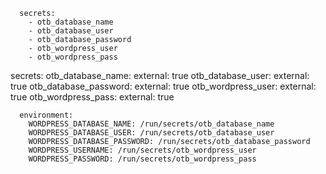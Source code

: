       secrets:
        - otb_database_name
        - otb_database_user
        - otb_database_password
        - otb_wordpress_user
        - otb_wordpress_pass

secrets:
  otb_database_name:
    external: true
  otb_database_user:
    external: true
  otb_database_password:
    external: true
  otb_wordpress_user:
    external: true
  otb_wordpress_pass:
    external: true

      environment:
        WORDPRESS_DATABASE_NAME: /run/secrets/otb_database_name
        WORDPRESS_DATABASE_USER: /run/secrets/otb_database_user
        WORDPRESS_DATABASE_PASSWORD: /run/secrets/otb_database_password
        WORDPRESS_USERNAME: /run/secrets/otb_wordpress_user
        WORDPRESS_PASSWORD: /run/secrets/otb_wordpress_pass